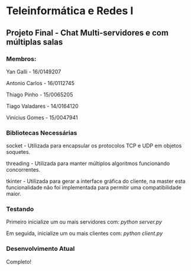 # Teleinformática e Redes I
## Projeto Final - Chat Multi-servidores e com múltiplas salas

### Membros:
Yan Galli - 16/0149207

Antonio Carlos - 16/0112745

Thiago Pinho - 15/0065205

Tiago Valadares - 14/0164120

Vinícius Gomes - 15/0047941

### Bibliotecas Necessárias
socket - Utilizada para encapsular os protocolos TCP e UDP em objetos soquetes.

threading - Utilizada para manter múltiplos algoritmos funcionando concorrentes.

tkinter - Utilizada para gerar a interface gráfica do cliente, na master esta funcionalidade não foi implementada para permitir uma compatibilidade maior.

### Testando
Primeiro inicialize um ou mais servidores com:
_python server.py_

Em seguida, inicialize um ou mais clientes com:
_python client.py_

### Desenvolvimento Atual
Completo!

